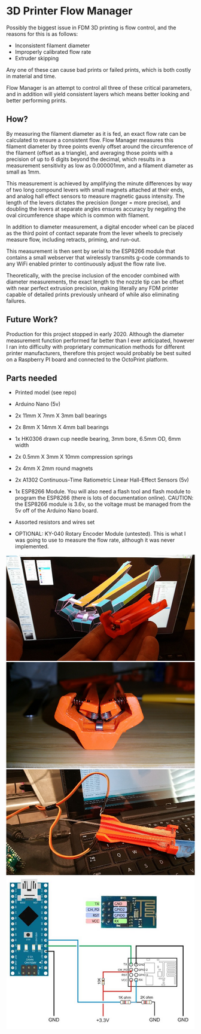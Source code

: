 # 3D Printer Flow Manager

Possibly the biggest issue in FDM 3D printing is flow control, and the reasons for this is as follows:
- Inconsistent filament diameter
- Improperly calibrated flow rate
- Extruder skipping

Any one of these can cause bad prints or failed prints, which is both costly in material and time.

Flow Manager is an attempt to control all three of these critical parameters, and in addition will yield 
consistent layers which means better looking and better performing prints.

## How?
By measuring the filament diameter as it is fed, an exact flow rate can be calculated to ensure
a consistent flow. Flow Manager measures this filament diameter by three points evenly offset 
around the circumference of the filament (offset as a triangle), and averaging those points with a 
precision of up to 6 digits beyond the decimal, which results in a measurement sensitivity 
as low as 0.000001mm, and a filament diameter as small as 1mm.

This measurement is achieved by amplifying the minute differences by way of two long 
compound levers with small magnets attached at their ends, and analog hall effect sensors to
measure magnetic gauss intensity. The length of the levers dictates the precision (longer = more precise),
and doubling the levers at separate angles ensures accuracy by negating the oval circumference
shape which is common with filament.

In addition to diameter measurement, a digital encoder wheel can be placed as the third point of
contact separate from the lever wheels to precisely measure flow, including retracts, priming, and run-out.

This measurement is then sent by serial to the ESP8266 module that contains a small webserver that wirelessly
transmits g-code commands to any WiFi enabled printer to continuously adjust the flow rate live.

Theoretically, with the precise inclusion of the encoder combined with diameter measurements, the exact length 
to the nozzle tip can be offset with near perfect extrusion precision, making literally any FDM printer capable of
detailed prints previously unheard of while also eliminating failures.

## Future Work?
Production for this project stopped in early 2020. Although the diameter measurement function
performed far better than I ever anticipated, however I ran into difficulty with proprietary communication
methods for different printer manufacturers, therefore this project would probably be best suited on a
Raspberry PI board and connected to the OctoPrint platform.

## Parts needed
- Printed model (see repo)
- Arduino Nano (5v)
- 2x 11mm X 7mm X 3mm ball bearings
- 2x 8mm X 14mm X 4mm ball bearings
- 1x HK0306 drawn cup needle bearing, 3mm bore, 6.5mm OD, 6mm width
- 2x 0.5mm X 3mm X 10mm compression springs
- 2x 4mm X 2mm round magnets
- 2x A1302 Continuous-Time Ratiometric Linear Hall-Effect Sensors (5v)
- 1x ESP8266 Module. You will also need a flash tool and flash module to program the ESP8266 (there is lots of documentation online). CAUTION: the ESP8266 module is 3.6v, so the voltage must be managed from the 5v off of the Arduino Nano board.
- Assorted resistors and wires set

- OPTIONAL: KY-040 Rotary Encoder Module (untested). This is what I was going to use to measure the flow rate,
although it was never implemented.

![FlowManager1](https://github.com/TimIsabella/3D_Printer_Flow_Manager/blob/main/FlowManager1.jpg)
![FlowManager2](https://github.com/TimIsabella/3D_Printer_Flow_Manager/blob/main/FlowManager2.jpg)
![FlowManager3](https://github.com/TimIsabella/3D_Printer_Flow_Manager/blob/main/FlowManager3.jpg)
![Wiring](https://github.com/TimIsabella/3D_Printer_Flow_Manager/blob/main/Arduino%20Nano%20to%20ESP8266%20wiring.jpg)
